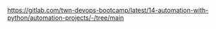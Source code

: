 https://gitlab.com/twn-devops-bootcamp/latest/14-automation-with-python/automation-projects/-/tree/main
